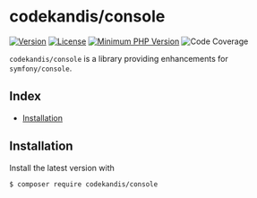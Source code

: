 # codekandis/console

[![Version][xtlink-version-badge]][srclink-changelog]
[![License][xtlink-license-badge]][srclink-license]
[![Minimum PHP Version][xtlink-php-version-badge]][xtlink-php-net]
![Code Coverage][xtlink-code-coverage-badge]

`codekandis/console` is a library providing enhancements for `symfony/console`.

## Index

* [Installation](#installation)

## Installation

Install the latest version with

```bash
$ composer require codekandis/console
```



[xtlink-version-badge]: https://img.shields.io/badge/version-0.1.2-blue.svg
[xtlink-license-badge]: https://img.shields.io/badge/license-MIT-yellow.svg
[xtlink-php-version-badge]: https://img.shields.io/badge/php-%3E%3D%207.4-8892BF.svg
[xtlink-code-coverage-badge]: https://img.shields.io/badge/coverage-0%25-red.svg
[xtlink-php-net]: https://php.net

[srclink-license]: ./LICENSE
[srclink-changelog]: ./CHANGELOG.md
